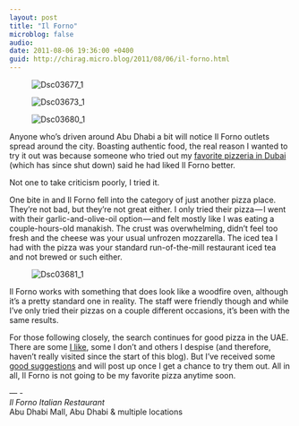 ```yaml
---
layout: post
title: "Il Forno"
microblog: false
audio: 
date: 2011-08-06 19:36:00 +0400
guid: http://chirag.micro.blog/2011/08/06/il-forno.html
---
```

<figure><img alt="Dsc03677_1" src="http://www.chirag.biz/uploads/2018/cf4625c684.jpg"></figure><figure><img alt="Dsc03673_1" src="http://www.chirag.biz/uploads/2018/006af99846.jpg"></figure><figure><img alt="Dsc03680_1" src="http://www.chirag.biz/uploads/2018/f5f072703e.jpg"></figure><p>Anyone who’s driven around Abu Dhabi a bit will notice Il Forno outlets spread around the city. Boasting authentic food, the real reason I wanted to try it out was because someone who tried out my <a href="http://www.naihar.com/pizza-pizza-13" target="_blank">favorite pizzeria in Dubai</a> (which has since shut down) said he had liked Il Forno better.</p>
<p>Not one to take criticism poorly, I tried it.</p>
<p>One bite in and Il Forno fell into the category of just another pizza place. They’re not bad, but they’re not great either. I only tried their pizza — I went with their garlic-and-olive-oil option — and felt mostly like I was eating a couple-hours-old manakish. The crust was overwhelming, didn’t feel too fresh and the cheese was your usual unfrozen mozzarella. The iced tea I had with the pizza was your standard run-of-the-mill restaurant iced tea and not brewed or such either.</p>
<figure><img alt="Dsc03681_1" src="http://www.chirag.biz/uploads/2018/b76eb96cb4.jpg"></figure><p>Il Forno works with something that does look like a woodfire oven, although it’s a pretty standard one in reality. The staff were friendly though and while I’ve only tried their pizzas on a couple different occasions, it’s been with the same results.</p>
<p>For those following closely, the search continues for good pizza in the UAE. There are some <a href="http://www.naihar.com/pizza-mamma-rossella" target="_blank">I like</a>, some I don’t and others I despise (and therefore, haven’t really visited since the start of this blog). But I’ve received some <a href="http://foodiva.net/2011/07/dubais-best-pizza-emporio-armani-caffe/" target="_blank">good suggestions</a> and will post up once I get a chance to try them out. All in all, Il Forno is not going to be my favorite pizza anytime soon.</p>
<p>— -<br><em>Il Forno Italian Restaurant</em><br>Abu Dhabi Mall, Abu Dhabi &amp; multiple locations</p>
